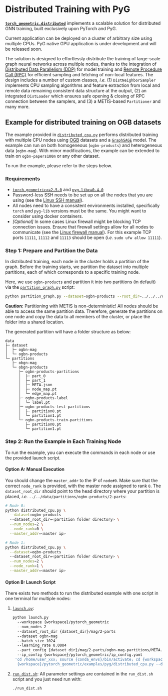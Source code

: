 # Distributed Training with PyG

**[`torch_geometric.distributed`](https://github.com/pyg-team/pytorch_geometric/tree/master/torch_geometric/distributed)** implements a scalable solution for distributed GNN training, built exclusively upon PyTorch and PyG.

Current application can be deployed on a cluster of arbitrary size using multiple CPUs.
PyG native GPU application is under development and will be released soon.

The solution is designed to effortlessly distribute the training of large-scale graph neural networks across multiple nodes, thanks to the integration of [Distributed Data Parallelism (DDP)](https://pytorch.org/docs/stable/notes/ddp.html) for model training and [Remote Procedure Call (RPC)](https://pytorch.org/docs/stable/rpc.html) for efficient sampling and fetching of non-local features.
The design includes a number of custom classes, *i.e.* (1) `DistNeighborSampler` implements CPU sampling algorithms and feature extraction from local and remote data remaining consistent data structure at the output, (2) an integrated `DistLoader` which ensures safe opening & closing of RPC connection between the samplers, and (3) a METIS-based `Partitioner` and many more.

## Example for distributed training on OGB datasets

The example provided in [`distributed_cpu.py`](./distributed_cpu.py) performs distributed training with multiple CPU nodes using [OGB](https://ogb.stanford.edu/) datasets and a [`GraphSAGE`](https://pytorch-geometric.readthedocs.io/en/latest/generated/torch_geometric.nn.models.GraphSAGE.html) model.
The example can run on both homogeneous (`ogbn-products`) and heterogeneous data (`ogbn-mag`).
With minor modifications, the example can be extended to train on `ogbn-papers100m` or any other dataset.

To run the example, please refer to the steps below.

### Requirements

- [`torch-geometric>=2.5.0`](https://github.com/pyg-team/pytorch_geometric) and [`pyg-lib>=0.4.0`](https://github.com/pyg-team/pyg-lib)
- Password-less SSH needs to be set up on all the nodes that you are using (see the [Linux SSH manual](https://linuxize.com/post/how-to-setup-passwordless-ssh-login)).
- All nodes need to have a consistent environments installed, specifically `torch` and `pyg-lib` versions must be the same.
  You might want to consider using docker containers.
- *\[Optional\]* In some cases Linux firewall might be blocking TCP connection issues.
  Ensure that firewall settings allow for all nodes to communicate (see the [Linux firewall manual](https://ubuntu.com/server/docs/security-firewall)).
  For this example TCP ports `11111`, `11112` and `11113` should be open (*i.e.* `sudo ufw allow 11111`).

### Step 1: Prepare and Partition the Data

In distributed training, each node in the cluster holds a partition of the graph.
Before the training starts, we partition the dataset into multiple partitions, each of which corresponds to a specific training node.

Here, we use `ogbn-products` and partition it into two partitions (in default) via the [`partition_graph.py`](./partition_graph.py) script:

```bash
python partition_graph.py --dataset=ogbn-products --root_dir=../../../data --num_partitions=2
```

**Caution:** Partitioning with METIS is non-deterministic!
All nodes should be able to access the same partition data.
Therefore, generate the partitions on one node and copy the data to all members of the cluster, or place the folder into a shared location.

The generated partition will have a folder structure as below:

```
data
├─ dataset
│  ├─ ogbn-mag
│  └─ ogbn-products
└─ partitions
   ├─ obgn-mag
   └─ obgn-products
      ├─ ogbn-products-partitions
      │  ├─ part_0
      │  ├─ part_1
      │  ├─ META.json
      │  ├─ node_map.pt
      │  └─ edge_map.pt
      ├─ ogbn-products-label
      │  └─ label.pt
      ├─ ogbn-products-test-partitions
      │  ├─ partition0.pt
      │  └─ partition1.pt
      └─ ogbn-products-train-partitions
         ├─ partition0.pt
         └─ partition1.pt
```

### Step 2: Run the Example in Each Training Node

To run the example, you can execute the commands in each node or use the provided launch script.

#### Option A: Manual Execution

You should change the `master_addr` to the IP of `node#0`.
Make sure that the correct `node_rank` is provided, with the master node assigned to rank `0`.
The `dataset_root_dir` should point to the head directory where your partition is placed, *i.e.* `../../data/partitions/ogbn-products/2-parts`:

```bash
# Node 0:
python distributed_cpu.py \
  --dataset=ogbn-products
  --dataset_root_dir=<partition folder directory> \
  --num_nodes=2 \
  --node_rank=0 \
  --master_addr=<master ip>

# Node 1:
python distributed_cpu.py \
  --dataset=ogbn-products
  --dataset_root_dir=<partition folder directory> \
  --num_nodes=2 \
  --node_rank=1 \
  --master_addr=<master ip>
```

#### Option B: Launch Script

There exists two methods to run the distributed example with one script in one terminal for multiple nodes:

1. [`launch.py`](./launch.py):
   ```bash
   python launch.py
     --workspace {workspace}/pytorch_geometric
     --num_nodes 2
     --dataset_root_dir {dataset_dir}/mag/2-parts
     --dataset ogbn-mag
     --batch_size 1024
     --learning_rate 0.0004
     --part_config {dataset_dir}/mag/2-parts/ogbn-mag-partitions/META.json
     --ip_config {workspace}/pytorch_geometric/ip_config.yaml
    'cd /home/user_xxx; source {conda_envs}/bin/activate; cd {workspace}/pytorch_geometric; {conda_envs}/bin/python
     {workspace}/pytorch_geometric/examples/pyg/distributed_cpu.py --dataset=ogbn-mag --logging --progress_bar --ddp_port=11111'
   ```
1. [`run_dist.sh`](./run_dist.sh): All parameter settings are contained in the `run_dist.sh` script and you just need run with:
   ```bash
   ./run_dist.sh
   ```

